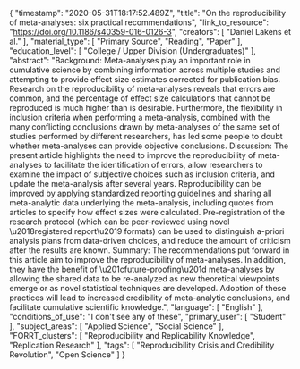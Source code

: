 {
    "timestamp": "2020-05-31T18:17:52.489Z",
    "title": "On the reproducibility of meta-analyses: six practical recommendations",
    "link_to_resource": "https://doi.org/10.1186/s40359-016-0126-3",
    "creators": [
        "Daniel Lakens et al."
    ],
    "material_type": [
        "Primary Source",
        "Reading",
        "Paper"
    ],
    "education_level": [
        "College / Upper Division (Undergraduates)"
    ],
    "abstract": "Background: Meta-analyses play an important role in cumulative science by combining information across multiple studies and attempting to provide effect size estimates corrected for publication bias. Research on the reproducibility of meta-analyses reveals that errors are common, and the percentage of effect size calculations that cannot be reproduced is much higher than is desirable. Furthermore, the flexibility in inclusion criteria when performing a meta-analysis, combined with the many conflicting conclusions drawn by meta-analyses of the same set of studies performed by different researchers, has led some people to doubt whether meta-analyses can provide objective conclusions. Discussion: The present article highlights the need to improve the reproducibility of meta-analyses to facilitate the identification of errors, allow researchers to examine the impact of subjective choices such as inclusion criteria, and update the meta-analysis after several years. Reproducibility can be improved by applying standardized reporting guidelines and sharing all meta-analytic data underlying the meta-analysis, including quotes from articles to specify how effect sizes were calculated. Pre-registration of the research protocol (which can be peer-reviewed using novel \u2018registered report\u2019 formats) can be used to distinguish a-priori analysis plans from data-driven choices, and reduce the amount of criticism after the results are known. Summary: The recommendations put forward in this article aim to improve the reproducibility of meta-analyses. In addition, they have the benefit of \u201cfuture-proofing\u201d meta-analyses by allowing the shared data to be re-analyzed as new theoretical viewpoints emerge or as novel statistical techniques are developed. Adoption of these practices will lead to increased credibility of meta-analytic conclusions, and facilitate cumulative scientific knowledge.",
    "language": [
        "English"
    ],
    "conditions_of_use": "I don't see any of these",
    "primary_user": [
        "Student"
    ],
    "subject_areas": [
        "Applied Science",
        "Social Science"
    ],
    "FORRT_clusters": [
        "Reproducibility and Replicability Knowledge",
        "Replication Research"
    ],
    "tags": [
        "Reproducibility Crisis and Credibility Revolution",
        "Open Science"
    ]
}